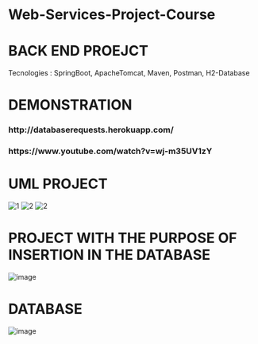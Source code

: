 # Web-Services-Project-Course
# BACK END PROEJCT
Tecnologies : SpringBoot, ApacheTomcat, Maven, Postman, H2-Database
# DEMONSTRATION
<h3>
http://databaserequests.herokuapp.com/
<h3>
https://www.youtube.com/watch?v=wj-m35UV1zY

# UML PROJECT
![1](https://user-images.githubusercontent.com/84048306/121765913-bd4af700-cb24-11eb-9de0-352191c0f422.png)
![2](https://user-images.githubusercontent.com/84048306/121765917-bfad5100-cb24-11eb-8ce2-85bb08a23a93.png)
![2](https://user-images.githubusercontent.com/84048306/121765938-d94e9880-cb24-11eb-840f-bfc1d3903a33.png)


# PROJECT WITH THE PURPOSE OF INSERTION IN THE DATABASE

![image](https://user-images.githubusercontent.com/84048306/121856423-ddb4b600-ccca-11eb-9b26-61451e6197e8.png)

# DATABASE
![image](https://user-images.githubusercontent.com/84048306/121858686-3e44f280-cccd-11eb-9b50-ce6839efd086.png)
